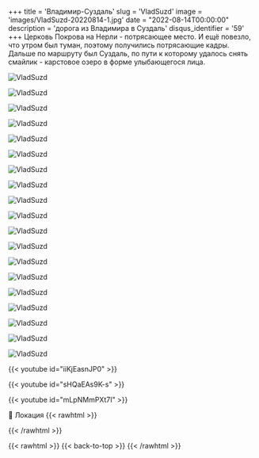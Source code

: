 +++
title = 'Владимир-Суздаль'
slug = 'VladSuzd'
image = 'images/VladSuzd-20220814-1.jpg'
date = "2022-08-14T00:00:00"
description = 'дорога из Владимира в Суздаль'
disqus_identifier = '59'
+++
Церковь Покрова на Нерли - потрясающее место. И ещё повезло, что утром был туман, поэтому получились потрясающие кадры.
Дальше по маршруту был Суздаль, по пути к которому удалось снять смайлик - карстовое озеро в форме улыбающегося лица.

![VladSuzd](/images/VladSuzd-20220814-2.jpg)

![VladSuzd](/images/VladSuzd-20220814-3.jpg)

![VladSuzd](/images/VladSuzd-20220814-4.jpg)

![VladSuzd](/images/VladSuzd-20220814-5.jpg)

![VladSuzd](/images/VladSuzd-20220814-6.jpg)

![VladSuzd](/images/VladSuzd-20220814-7.jpg)

![VladSuzd](/images/VladSuzd-20220814-8.jpg)

![VladSuzd](/images/VladSuzd-20220814-9.jpg)

![VladSuzd](/images/VladSuzd-20220814-10.jpg)

![VladSuzd](/images/VladSuzd-20220814-11.jpg)

![VladSuzd](/images/VladSuzd-20220814-12.jpg)

![VladSuzd](/images/VladSuzd-20220814-13.jpg)

![VladSuzd](/images/VladSuzd-20220814-14.jpg)

![VladSuzd](/images/VladSuzd-20220814-15.jpg)

![VladSuzd](/images/VladSuzd-20220814-16.jpg)

![VladSuzd](/images/VladSuzd-20220814-17.jpg)

![VladSuzd](/images/VladSuzd-20220814-18.jpg)

![VladSuzd](/images/VladSuzd-20220814-19.jpg)

![VladSuzd](/images/VladSuzd-20220814-20.jpg)

{{< youtube id="iiKjEasnJP0" >}}

{{< youtube id="sHQaEAs9K-s" >}}

{{< youtube id="mLpNMmPXt7I" >}}

📍 Локация
{{< rawhtml >}}
<div class="yandex-map-container">
<script type="text/javascript" charset="utf-8" async src="https://api-maps.yandex.ru/services/constructor/1.0/js/?um=constructor%3A9afdbfaa9a67c4f1529a2a239b009c72fb4d76b7c8d7674191907612243ee80d&amp;width=800&amp;height=400&amp;lang=ru_RU&amp;scroll=true"></script>
</div>
{{< /rawhtml >}}

{{< rawhtml >}}
{{< back-to-top >}}
{{< /rawhtml >}}